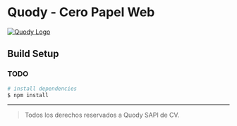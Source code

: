 # Quody - Cero Papel Web
[![Quody Logo](http://quody.co/assets/img/logo-footer.png)](http://quody.co)

## Build Setup

### TODO

``` bash
# install dependencies
$ npm install

```

---
> Todos los derechos reservados a Quody SAPI de CV.
